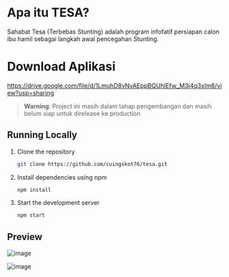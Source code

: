 # Apa itu TESA?
Sahabat Tesa (Terbebas Stunting) adalah program infofatif persiapan calon ibu hamil sebagai langkah awal pencegahan Stunting.

# Download Aplikasi
https://drive.google.com/file/d/1LmuhD8vNvAEppBQUhIEfw_M3j4q3xlm8/view?usp=sharing

> **Warning**:
> Project ini masih dalam tahap pengembangan dan masih belum siap untuk direlease ke production
>

## Running Locally

1. Clone the repository

   ```bash
   git clone https://github.com/cuingskot76/tesa.git
   ```

2. Install dependencies using npm

   ```bash
   npm install
   ```
3. Start the development server

   ```bash
   npm start
   ```

## Preview
![image](https://github.com/cuingskot76/tesa/assets/76592157/d93d0d8f-ebd1-46be-a68c-7a1616076bb4)

![image](https://github.com/cuingskot76/tesa/assets/76592157/1484e812-6497-4850-923c-ef0f52e4b30c)
